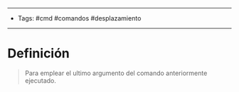 --------------------
- Tags: #cmd #comandos #desplazamiento  
-----------------
# Definición

>Para emplear el ultimo argumento del comando anteriormente ejecutado.
